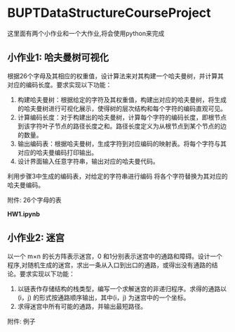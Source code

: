 # BUPTDataStructureCourseProject

这里面有两个小作业和一个大作业,将会使用python来完成

## 小作业1: 哈夫曼树可视化

根据26个字母及其相应的权重值，设计算法来对其构建一个哈夫曼树，并计算其对应的编码长度。要求实现以下功能：

1. 构建哈夫曼树：根据给定的字符及其权重值，构建出对应的哈夫曼树，将生成的哈夫曼树进行可视化展示，使得树的层次结构和每个字符的编码直观可见。
2. 计算编码长度：对于构建出的哈夫曼树，计算每个字符的编码长度，即根节点到该字符叶子节点的路径长度之和。路径长度定义为从根节点到某个节点的边的数量。 
3. 输出编码表：根据哈夫曼树，生成字符到对应编码的映射表。将每个字符与其对应的哈夫曼编码打印输出。
4. 设计界面输入任意字符串，输出对应的哈夫曼代码。

利用步骤3中生成的编码表，对给定的字符串进行编码
将各个字符替换为其对应的哈夫曼编码。

附件: 26个字母的表

**HW1.ipynb**


## 小作业2: 迷宫

以一个 m×n 的长方阵表示迷宫，0 和1分别表示迷宫中的通路和障碍。设计一个程序,对随机生成的迷宫，求出一条从入口到出口的通路，或得出没有通路的结论。要求实现以下功能：

1. 以链表作存储结构的栈类型，编写一个求解迷宫的非递归程序。求得的通路以 (i，j) 的形式按通路顺序输出，其中(i，j) 为迷宫中的一个坐标。
2. 求得迷宫中所有可能的通路，并输出最短路径。 

附件: 例子
